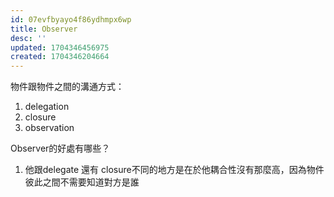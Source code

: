 ```yaml
---
id: 07evfbyayo4f86ydhmpx6wp
title: Observer
desc: ''
updated: 1704346456975
created: 1704346204664
---
```


物件跟物件之間的溝通方式：

1. delegation
2. closure
3. observation

Observer的好處有哪些？

1. 他跟delegate 還有 closure不同的地方是在於他耦合性沒有那麼高，因為物件彼此之間不需要知道對方是誰